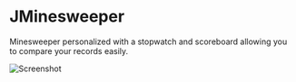 # JMinesweeper

Minesweeper personalized with a stopwatch and scoreboard allowing you to compare your records easily.

![Screenshot](https://i.imgur.com/8MgHPUa.png)
